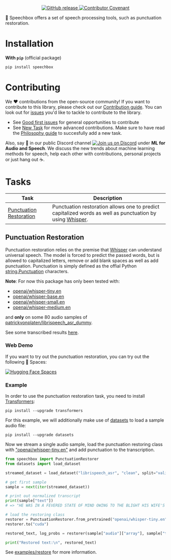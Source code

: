 <p align="center">
    <a href="https://github.com/huggingface/speechbox/releases">
        <img alt="GitHub release" src="https://img.shields.io/github/release/huggingface/speechbox.svg">
    </a>
    <a href="CODE_OF_CONDUCT.md">
        <img alt="Contributor Covenant" src="https://img.shields.io/badge/Contributor%20Covenant-2.0-4baaaa.svg">
    </a>
</p>

🤗 Speechbox offers a set of speech processing tools, such as punctuation restoration.

# Installation

**With `pip`** (official package)
    
```bash
pip install speechbox
```

# Contributing

We ❤️  contributions from the open-source community! 
If you want to contribute to this library, please check out our [Contribution guide](https://github.com/huggingface/speechbox/blob/main/CONTRIBUTING.md).
You can look out for [issues](https://github.com/huggingface/speechbox/issues) you'd like to tackle to contribute to the library.
- See [Good first issues](https://github.com/huggingface/speechbox/issues?q=is%3Aopen+is%3Aissue+label%3A%22good+first+issue%22) for general opportunities to contribute
- See [New Task](https://github.com/huggingface/speechbox/labels/New%20Task) for more advanced contributions. Make sure to have read the [Philosophy guide](https://github.com/huggingface/speechbox/blob/main/CONTRIBUTING.md#philosophy) to succesfully add a new task.

Also, say 👋 in our public Discord channel <a href="https://discord.gg/G7tWnz98XR"><img alt="Join us on Discord" src="https://img.shields.io/discord/823813159592001537?color=5865F2&logo=discord&logoColor=white"></a> under **ML for Audio and Speech**. We discuss the new trends about machine learning methods for speech, help each other with contributions, personal projects or
just hang out ☕.

# Tasks

| Task | Description |
|-|-|
| [Punctuation Restoration](#punctuation-restoration) | Punctuation restoration allows one to predict capitalized words as well as punctuation by using [Whisper](https://huggingface.co/models?other=whisper). |

## Punctuation Restoration

Punctuation restoration relies on the premise that [Whisper](https://huggingface.co/models?other=whisper) can understand universal speech. The model is forced to predict the passed words, 
but is allowed to capitalized letters, remove or add blank spaces as well as add punctuation. 
Punctuation is simply defined as the offial Python [string.Punctuation](https://docs.python.org/3/library/string.html#string.punctuation) characters.

**Note**: For now this package has only been tested with:
- [openai/whisper-tiny.en](https://huggingface.co/openai/whisper-tiny.en)
- [openai/whisper-base.en](https://huggingface.co/openai/whisper-base.en)
- [openai/whisper-small.en](https://huggingface.co/openai/whisper-small.en)
- [openai/whisper-medium.en](https://huggingface.co/openai/whisper-medium.en)

and **only** on some 80 audio samples of [patrickvonplaten/librispeech_asr_dummy](https://huggingface.co/datasets/patrickvonplaten/librispeech_asr_dummy).

See some transcribed results [here](https://huggingface.co/datasets?other=speechbox_punc).

### Web Demo

If you want to try out the punctuation restoration, you can try out the following 🚀 Spaces:

[![Hugging Face Spaces](https://img.shields.io/badge/%F0%9F%A4%97%20Hugging%20Face-Spaces-blue)](https://huggingface.co/spaces/speechbox/whisper-restore-punctuation)

### Example

In order to use the punctuation restoration task, you need to install [Transformers](https://github.com/huggingface/transformers):

```
pip install --upgrade transformers
```

For this example, we will additionally make use of [datasets](https://github.com/huggingface/datasets) to load a sample audio file:

```
pip install --upgrade datasets
```

Now we stream a single audio sample, load the punctuation restoring class with ["openai/whisper-tiny.en"](https://huggingface.co/openai/whisper-tiny.en) and add punctuation to the transcription.


```python
from speechbox import PunctuationRestorer
from datasets import load_dataset

streamed_dataset = load_dataset("librispeech_asr", "clean", split="validation", streaming=True)

# get first sample
sample = next(iter(streamed_dataset))

# print out normalized transcript
print(sample["text"])
# => "HE WAS IN A FEVERED STATE OF MIND OWING TO THE BLIGHT HIS WIFE'S ACTION THREATENED TO CAST UPON HIS ENTIRE FUTURE"

# load the restoring class
restorer = PunctuationRestorer.from_pretrained("openai/whisper-tiny.en")
restorer.to("cuda")

restored_text, log_probs = restorer(sample["audio"]["array"], sample["text"], sampling_rate=sample["audio"]["sampling_rate"], num_beams=1)

print("Restored text:\n", restored_text)
```

See [examples/restore](https://github.com/huggingface/speechbox/blob/main/examples/restore.py) for more information.

